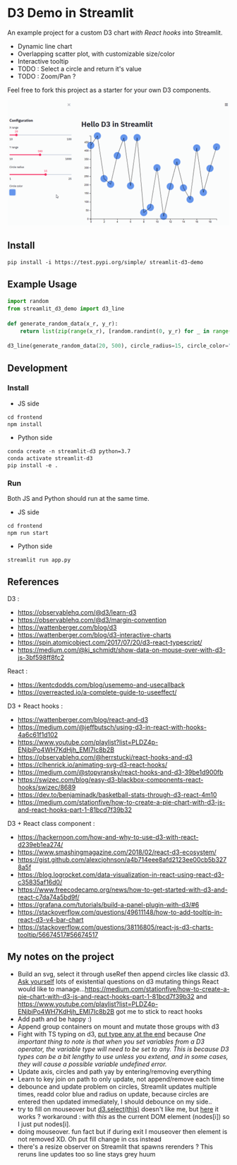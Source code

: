 # D3 Demo in Streamlit

An example project for a custom D3 chart _with React hooks_ into Streamlit. 

* Dynamic line chart
* Overlapping scatter plot, with customizable size/color
* Interactive tooltip
* TODO : Select a circle and return it's value
* TODO : Zoom/Pan ?

Feel free to fork this project as a starter for your own D3 components.

![](./images/demo.gif)

## Install

```shell script
pip install -i https://test.pypi.org/simple/ streamlit-d3-demo
```

## Example Usage

```python
import random
from streamlit_d3_demo import d3_line

def generate_random_data(x_r, y_r):
    return list(zip(range(x_r), [random.randint(0, y_r) for _ in range(x_r)]))

d3_line(generate_random_data(20, 500), circle_radius=15, circle_color="#6495ed")
```

## Development 

### Install

* JS side

```shell script
cd frontend
npm install
```

* Python side 

```shell script
conda create -n streamlit-d3 python=3.7
conda activate streamlit-d3
pip install -e .
```

### Run

Both JS and Python should run at the same time.

* JS side

```shell script
cd frontend
npm run start
```

* Python side

```shell script
streamlit run app.py
```

## References

D3 :
* https://observablehq.com/@d3/learn-d3
* https://observablehq.com/@d3/margin-convention
* https://wattenberger.com/blog/d3
* https://wattenberger.com/blog/d3-interactive-charts
* https://spin.atomicobject.com/2017/07/20/d3-react-typescript/
* https://medium.com/@kj_schmidt/show-data-on-mouse-over-with-d3-js-3bf598ff8fc2

React :
* https://kentcdodds.com/blog/usememo-and-usecallback
* https://overreacted.io/a-complete-guide-to-useeffect/

D3 + React hooks :
* https://wattenberger.com/blog/react-and-d3
* https://medium.com/@jeffbutsch/using-d3-in-react-with-hooks-4a6c61f1d102
* https://www.youtube.com/playlist?list=PLDZ4p-ENjbiPo4WH7KdHjh_EMI7Ic8b2B
* https://observablehq.com/@herrstucki/react-hooks-and-d3
* https://clhenrick.io/animating-svg-d3-react-hooks/
* https://medium.com/@stopyransky/react-hooks-and-d3-39be1d900fb
* https://swizec.com/blog/easy-d3-blackbox-components-react-hooks/swizec/8689
* https://dev.to/benjaminadk/basketball-stats-through-d3-react-4m10
* https://medium.com/stationfive/how-to-create-a-pie-chart-with-d3-js-and-react-hooks-part-1-81bcd7f39b32

D3 + React class component :
* https://hackernoon.com/how-and-why-to-use-d3-with-react-d239eb1ea274/
* https://www.smashingmagazine.com/2018/02/react-d3-ecosystem/
* https://gist.github.com/alexcjohnson/a4b714eee8afd2123ee00cb5b3278a5f
* https://blog.logrocket.com/data-visualization-in-react-using-react-d3-c35835af16d0/
* https://www.freecodecamp.org/news/how-to-get-started-with-d3-and-react-c7da74a5bd9f/
* https://grafana.com/tutorials/build-a-panel-plugin-with-d3/#6
* https://stackoverflow.com/questions/49611148/how-to-add-tooltip-in-react-d3-v4-bar-chart
* https://stackoverflow.com/questions/38116805/react-js-d3-charts-tooltip/56674517#56674517


## My notes on the project

* Build an svg, select it through useRef then append circles like classic d3. [Ask yourself](https://wattenberger.com/blog/react-and-d3) lots of existential questions
on d3 mutating things React would like to manage...https://medium.com/stationfive/how-to-create-a-pie-chart-with-d3-js-and-react-hooks-part-1-81bcd7f39b32 and
https://www.youtube.com/playlist?list=PLDZ4p-ENjbiPo4WH7KdHjh_EMI7Ic8b2B got me to stick to react hooks
* Add path and be happy :)
* Append group containers on mount and mutate those groups with d3
* Fight with TS typing on d3, [put type any at the end](https://spin.atomicobject.com/2017/07/20/d3-react-typescript/) 
because _One important thing to note is that when you set variables from a D3 operator, the variable type will need to 
be set to any. This is because D3 types can be a bit lengthy to use unless you extend, and in some cases, 
they will cause a possible variable undefined error._
* Update axis, circles and path yay by entering/removing everything 
* Learn to key join on path to only update, not append/remove each time
* debounce and update problem on circles, Streamlit updates multiple times, readd color blue and radius on update, because circles are entered then 
updated immediately, I should debounce on my side..
* try to fill on mouseover but [d3.select(this)](https://stackoverflow.com/questions/23703089/d3-js-change-color-and-size-on-line-graph-dot-on-mouseover) 
doesn't like me, but [here](https://dev.to/benjaminadk/basketball-stats-through-d3-react-4m10) it works ? workaround :
with _this_ as the current DOM element (nodes[i]) so I just put nodes[i].
* doing mouseover. fun fact but if during exit I mouseover then element is not removed XD. Oh put fill change in css instead
* there's a resize observer on Streamlit that spawns rerenders ? This reruns line updates too so line stays grey huum
